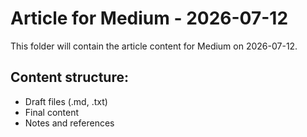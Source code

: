 # Article for Medium - 2026-07-12

This folder will contain the article content for Medium on 2026-07-12.

## Content structure:
- Draft files (.md, .txt)
- Final content
- Notes and references
